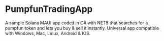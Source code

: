 # PumpfunTradingApp
 A sample Solana MAUI app coded in C# with NET8 that searches for a pumpfun token and lets you buy & sell it instantly. Universal app compatible with Windows, Mac, Linux, Android & IOS.
